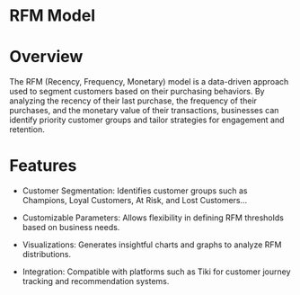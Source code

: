 # RFM Model
# Overview

The RFM (Recency, Frequency, Monetary) model is a data-driven approach used to segment customers based on their purchasing behaviors. By analyzing the recency of their last purchase, the frequency of their purchases, and the monetary value of their transactions, businesses can identify priority customer groups and tailor strategies for engagement and retention.

# Features

- Customer Segmentation: Identifies customer groups such as Champions, Loyal Customers, At Risk, and Lost Customers...

- Customizable Parameters: Allows flexibility in defining RFM thresholds based on business needs.

- Visualizations: Generates insightful charts and graphs to analyze RFM distributions.

- Integration: Compatible with platforms such as Tiki for customer journey tracking and recommendation systems.
